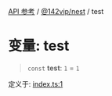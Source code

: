 [API 参考](../../../index.md) / [@142vip/nest](../index.md) / test

# 变量: test

> `const` **test**: `1` = `1`

定义于: [index.ts:1](https://github.com/142vip/core-x/blob/b6807ccf6c96718daee70c368eee9968a0b34d48/packages/nest/src/index.ts#L1)
